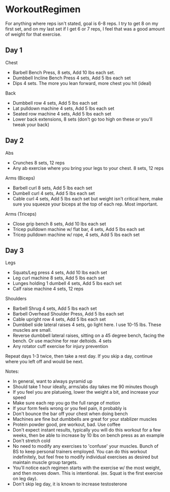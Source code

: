 # WorkoutRegimen

For anything where reps isn't stated, goal is 6-8 reps. I try to get 8 on my first set, and on my last set if I get 6 or 7 reps, I feel that was a good amount of weight for that exercise.

## Day 1
Chest
* Barbell Bench Press, 8 sets, Add 10 lbs each set.
* Dumbbell Incline Bench Press 4 sets, Add 5 lbs each set
* Dips 4 sets. The more you lean forward, more chest you hit (ideal)

Back
* Dumbbell row 4 sets, Add 5 lbs each set
* Lat pulldown machine 4 sets, Add 5 lbs each set
* Seated row machine 4 sets, Add 5 lbs each set
* Lower back extensions, 8 sets (don't go too high on these or you'll tweak your back)

## Day 2
Abs
* Crunches 8 sets, 12 reps
* Any ab exercise where you bring your legs to your chest. 8 sets, 12 reps

Arms (Biceps)
* Barbell curl 8 sets, Add 5 lbs each set
* Dumbell curl 4 sets, Add 5 lbs each set
* Cable curl 4 sets, Add 5 lbs each set but weight isn't critical here, make sure you squeeze your biceps at the top of each rep. Most important.

Arms (Triceps)
* Close grip bench 8 sets, Add 10 lbs each set
* Tricep pulldown machine w/ flat bar, 4 sets, Add 5 lbs each set
* Tricep pulldown machine w/ rope, 4 sets, Add 5 lbs each set

## Day 3
Legs
* Squats/Leg press 4 sets, Add 10 lbs each set
* Leg curl machine 8 sets, Add 5 lbs each set
* Lunges holding 1 dumbell 4 sets, Add 5 lbs each set
* Calf raise machine 4 sets, 12 reps

Shoulders
* Barbell Shrug 4 sets, Add 5 lbs each set
* Barbell Overhead Shoulder Press, Add 5 lbs each set
* Cable upright row 4 sets, Add 5 lbs each set
* Dumbbell side lateral raises 4 sets, go light here. I use 10-15 lbs. These muscles are small.
* Reverse dumbbell lateral raises, sitting on a 45 degree bench, facing the bench. Or use machine for rear deltoids. 4 sets
* Any rotator cuff exercise for injury prevention

Repeat days 1-3 twice, then take a rest day. If you skip a day, continue where you left off and would be next. 

Notes:
* In general, want to always pyramid up
* Should take 1 hour ideally, arms/abs day takes me 90 minutes though
* If you feel you are platueing, lower the weight a bit, and increase your speed
* Make sure each rep you go the full range of motion
* If your form feels wrong or you feel pain, it probably is
* Don't bounce the bar off your chest when doing bench
* Machines are fine but dumbbells are great for your stablizer muscles
* Protein powder good, pre workout, bad. Use coffee 
* Don't expect instant results, typically you will do this workout for a few weeks, then be able to increase by 10 lbs on bench press as an example
* Don't stretch cold
* No need to modify any exercises to 'confuse' your muscles. Bunch of BS to keep personal trainers employed. You can do this workout indefinitely, but feel free to modify individual exercises as desired but maintain muscle group targets.
* You'll notice each regimen starts with the exercise w/ the most weight, and then moves down. This is intentional. (ex. Squat is the first exercise on leg day).
* Don't skip leg day, it is known to increase testosterone 
